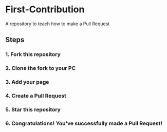 # First-Contribution
A repository to teach how to make a Pull Request

## Steps

### 1. Fork this repository
### 2. Clone the fork to your PC
### 3. Add your page
### 4. Create a Pull Request
### 5. Star this repository
### 6. Congratulations! You've successfully made a Pull Request!
